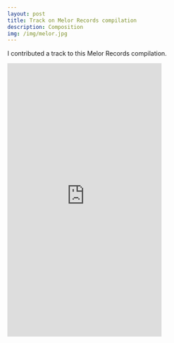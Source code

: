 ```yaml
---
layout: post
title: Track on Melor Records compilation
description: Composition
img: /img/melor.jpg
---
```


I contributed a track to this Melor Records compilation.

<iframe style="border: 0; width: 350px; height: 621px;" src="https://bandcamp.com/EmbeddedPlayer/album=825658272/size=large/bgcol=ffffff/linkcol=333333/transparent=true/" seamless><a href="http://melorrecords.bandcamp.com/album/empty-gestures-vol-3-a-collection-of-friction">Empty Gestures Vol 3: A Collection Of Friction by Melor Records</a></iframe>